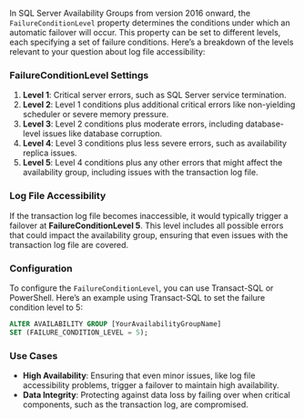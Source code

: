 In SQL Server Availability Groups from version 2016 onward, the `FailureConditionLevel` property determines the conditions under which an automatic failover will occur. This property can be set to different levels, each specifying a set of failure conditions. Here’s a breakdown of the levels relevant to your question about log file accessibility:

### FailureConditionLevel Settings

1. **Level 1**: Critical server errors, such as SQL Server service termination.
2. **Level 2**: Level 1 conditions plus additional critical errors like non-yielding scheduler or severe memory pressure.
3. **Level 3**: Level 2 conditions plus moderate errors, including database-level issues like database corruption.
4. **Level 4**: Level 3 conditions plus less severe errors, such as availability replica issues.
5. **Level 5**: Level 4 conditions plus any other errors that might affect the availability group, including issues with the transaction log file.

### Log File Accessibility

If the transaction log file becomes inaccessible, it would typically trigger a failover at **FailureConditionLevel 5**. This level includes all possible errors that could impact the availability group, ensuring that even issues with the transaction log file are covered.

### Configuration

To configure the `FailureConditionLevel`, you can use Transact-SQL or PowerShell. Here’s an example using Transact-SQL to set the failure condition level to 5:

```sql
ALTER AVAILABILITY GROUP [YourAvailabilityGroupName]
SET (FAILURE_CONDITION_LEVEL = 5);
```

### Use Cases

- **High Availability**: Ensuring that even minor issues, like log file accessibility problems, trigger a failover to maintain high availability.
- **Data Integrity**: Protecting against data loss by failing over when critical components, such as the transaction log, are compromised.

